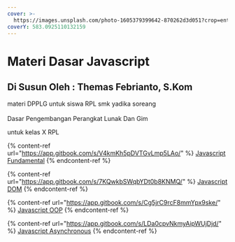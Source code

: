 ```yaml
---
cover: >-
  https://images.unsplash.com/photo-1605379399642-870262d3d051?crop=entropy&cs=tinysrgb&fm=jpg&ixid=MnwxOTcwMjR8MHwxfHNlYXJjaHwzfHxwcm9ncmFtbWluZ3xlbnwwfHx8fDE2NTkzNjMyMzA&ixlib=rb-1.2.1&q=80
coverY: 583.0925110132159
---
```


# Materi Dasar Javascript

## Di Susun Oleh : Themas Febrianto, S.Kom

materi DPPLG untuk siswa RPL smk yadika soreang\
\
Dasar Pengembangan Perangkat Lunak Dan Gim

untuk kelas X RPL

{% content-ref url="https://app.gitbook.com/s/V4kmKh5pDVTGvLmp5LAo/" %}
[Javascript Fundamental](https://app.gitbook.com/s/V4kmKh5pDVTGvLmp5LAo/)
{% endcontent-ref %}

{% content-ref url="https://app.gitbook.com/s/7KQwkbSWqbYDt0b8KNMQ/" %}
[Javascript DOM](https://app.gitbook.com/s/7KQwkbSWqbYDt0b8KNMQ/)
{% endcontent-ref %}

{% content-ref url="https://app.gitbook.com/s/Cg5jrC9rcF8mmYpx9ske/" %}
[Javascript OOP](https://app.gitbook.com/s/Cg5jrC9rcF8mmYpx9ske/)
{% endcontent-ref %}

{% content-ref url="https://app.gitbook.com/s/LDa0cpvNkmyAipWUjDjd/" %}
[Javascript Asynchronous](https://app.gitbook.com/s/LDa0cpvNkmyAipWUjDjd/)
{% endcontent-ref %}

